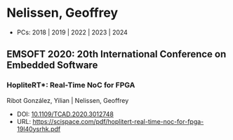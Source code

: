 # Nelissen, Geoffrey

* PCs: 2018 | 2019 | 2022 | 2023 | 2024

## EMSOFT 2020: 20th International Conference on Embedded Software

### HopliteRT*: Real-Time NoC for FPGA
Ribot González, Yilian | Nelissen, Geoffrey
* DOI: [10.1109/TCAD.2020.3012748](https://doi.org/10.1109/TCAD.2020.3012748)
* URL: <https://scispace.com/pdf/hoplitert-real-time-noc-for-fpga-19l40ysrhk.pdf>

